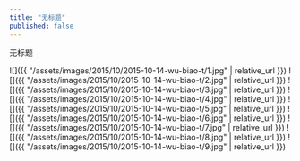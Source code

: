 ```yaml
---
title: "无标题"
published: false
---
```

无标题



![]({{ "/assets/images/2015/10/2015-10-14-wu-biao-t/1.jpg" | relative_url }})
![]({{ "/assets/images/2015/10/2015-10-14-wu-biao-t/2.jpg" | relative_url }})
![]({{ "/assets/images/2015/10/2015-10-14-wu-biao-t/3.jpg" | relative_url }})
![]({{ "/assets/images/2015/10/2015-10-14-wu-biao-t/4.jpg" | relative_url }})
![]({{ "/assets/images/2015/10/2015-10-14-wu-biao-t/5.jpg" | relative_url }})
![]({{ "/assets/images/2015/10/2015-10-14-wu-biao-t/6.jpg" | relative_url }})
![]({{ "/assets/images/2015/10/2015-10-14-wu-biao-t/7.jpg" | relative_url }})
![]({{ "/assets/images/2015/10/2015-10-14-wu-biao-t/8.jpg" | relative_url }})
![]({{ "/assets/images/2015/10/2015-10-14-wu-biao-t/9.jpg" | relative_url }})
